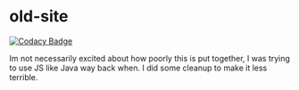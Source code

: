 # old-site
[![Codacy Badge](https://api.codacy.com/project/badge/Grade/04aebb57e9e148de9189dc28aa0b3e93)](https://www.codacy.com/app/ssmeke/old-site?utm_source=github.com&utm_medium=referral&utm_content=SalomonSmeke/old-site&utm_campaign=badger)

Im not necessarily excited about how poorly this is put together, I was trying to use JS like Java way back when. I did some cleanup to make it less terrible.
